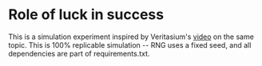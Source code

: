 # Role of luck in success

This is a simulation experiment inspired by Veritasium's [video](https://www.veritasium.com/videos/2020/8/28/is-success-luck-or-hard-work) on the same topic. This is 100% replicable simulation -- RNG uses a fixed seed, and all dependencies are part of requirements.txt.
